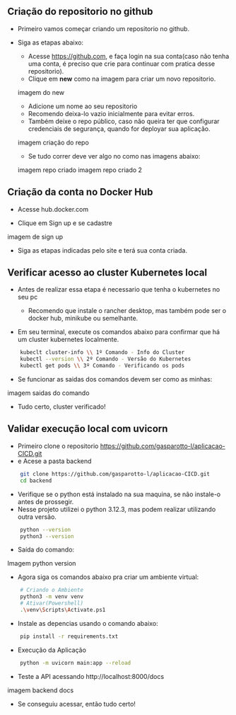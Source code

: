 ## Criação do repositorio no github

- Primeiro vamos começar criando um repositorio no github. 
- Siga as etapas abaixo:
    - Acesse https://github.com, e faça login na sua conta(caso não tenha uma conta, é preciso que crie para continuar com pratica desse repositorio).
    - Clique em <b>new</b> como na imagem para criar um novo repositorio.
    
    imagem do new

    - Adicione um nome ao seu repositorio 
    - Recomendo deixa-lo vazio inicialmente para evitar erros.
    - Também deixe o repo público, caso não queira ter que configurar credenciais de segurança, quando for deployar sua aplicação.

    imagem criação do repo

    - Se tudo correr deve ver algo no como nas imagens abaixo:

    imagem repo criado
    imagem repo criado 2

## Criação da conta no Docker Hub

- Acesse hub.docker.com

- Clique em Sign up e se cadastre

imagem de sign up

- Siga as etapas indicadas pelo site e terá sua conta criada.


## Verificar acesso ao cluster Kubernetes local

- Antes de realizar essa etapa é necessario que tenha o kubernetes no seu pc
    - Recomendo que instale o rancher desktop, mas também pode ser o docker hub, minikube ou semelhante.

- Em seu terminal, execute os comandos abaixo para confirmar que há um cluster kubernetes localmente.
```bash
    kubeclt cluster-info \\ 1º Comando - Info do Cluster
    kubectl --version \\ 2º Comando - Versão do Kubernetes
    kubectl get pods \\ 3º Comando - Verificando os pods
```
- Se funcionar as saidas dos comandos devem ser como as minhas:

imagem saidas do comando

- Tudo certo, cluster verificado!

## Validar execução local com uvicorn

- Primeiro clone o repositorio https://github.com/gasparotto-l/aplicacao-CICD.git 
- e Acese a pasta backend

```bash
    git clone https://github.com/gasparotto-l/aplicacao-CICD.git
    cd backend
```

- Verifique se o python está instalado na sua maquina, se não instale-o antes de prossegir.
- Nesse projeto utilizei o python 3.12.3, mas podem realizar utilizando outra versão.

```bash
    python --version
    python3 --version
```
- Saída do comando:

Imagem python version

- Agora siga os comandos abaixo pra criar um ambiente virtual:
```bash
    # Criando o Ambiente
    python3 -m venv venv
    # Ativar(Powershell)
    .\venv\Scripts\Activate.ps1
```
- Instale as depencias usando o comando abaixo:
```bash
    pip install -r requirements.txt
```
- Execução da Aplicação 
```bash
    python -m uvicorn main:app --reload
```

- Teste a API acessando http://localhost:8000/docs

imagem backend docs

- Se conseguiu acessar, então tudo certo!